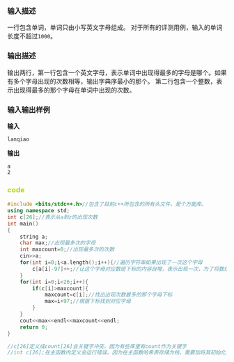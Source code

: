 ### 输入描述

一行包含单词，单词只由小写英文字母组成。
对于所有的评测用例，输入的单词长度不超过`1000`。

### 输出描述
输出两行，第一行包含一个英文字母，表示单词中出现得最多的字母是哪个。如果有多个字母出现的次数相等，输出字典序最小的那个。
第二行包含一个整数，表示出现得最多的那个字母在单词中出现的次数。

### 输入输出样例
**输入**

```
lanqiao
```

**输出**
```
a
2
```

### <font color="#aadd00">code</font>
```c++
#include <bits/stdc++.h>//包含了目前c++所包含的所有头文件，是个万能库。
using namespace std;
int c[26];//表示从a到z的出现次数
int main()
{
    string a;
    char max;//出现最多次的字母
    int maxcount=0;//出现最多次的次数
    cin>>a;
    for(int i=0;i<a.length();i++){//遍历字符串如果出现了一次这个字母
        c[a[i]-97]++;//让这个字母对应数组下标的内容自增，表示出现一次，为了将数组下标定在0-26，根据a的asc码为97
    }
    for(int i=0;i<26;i++){
        if(c[i]>maxcount){
            maxcount=c[i];//找出出现次数最多的那个字母下标
            max=i+97;//根据下标找到对应字母
        }
    }
    cout<<max<<endl<<maxcount<<endl;
    return 0;
}

//c[26]定义成count[26]会关键字冲突，因为有些库里有count作为关键字
//int c[26];在主函数内定义会运行错误，因为在主函数哈希表存储为栈，需要加将其初始化为0，放入全局变量即放入堆中，默认初始化为0。
```
